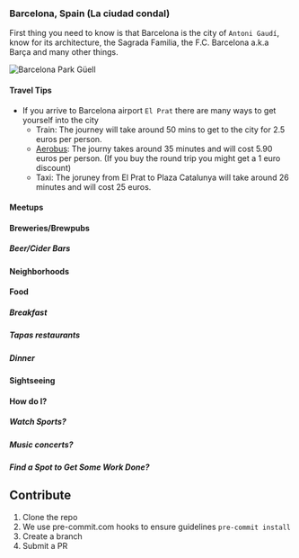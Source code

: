 ### Barcelona, Spain (La ciudad condal)

First thing you need to know is that Barcelona is the city of `Antoni Gaudí`, know for its architecture, the Sagrada Familia, the F.C. Barcelona a.k.a Barça and many other things.

![Barcelona Park Güell](http://cache-graphicslib.viator.com/graphicslib/thumbs360x240/2512/SITours/barcelona-modernism-and-gaudi-walking-tour-in-barcelona-168394.jpg)

#### Travel Tips

 * If you arrive to Barcelona airport `El Prat` there are many ways to get yourself into the city
   - Train: The journey will take around 50 mins to get to the city for 2.5 euros per person.
   - [Aerobus](http://www.aerobusbcn.com/): The journy takes around 35 minutes and will cost 5.90 euros per person. (If you buy the round trip you might get a 1 euro discount)
   - Taxi: The joruney from El Prat to Plaza Catalunya will take around 26 minutes and will cost 25 euros.

#### Meetups

#### Breweries/Brewpubs

##### Beer/Cider Bars

#### Neighborhoods

#### Food

##### Breakfast

##### Tapas restaurants

##### Dinner

#### Sightseeing

#### How do I?

##### Watch Sports?

##### Music concerts?

##### Find a Spot to Get Some Work Done?

## Contribute

1. Clone the repo
3. We use pre-commit.com hooks to ensure guidelines `pre-commit install`
4. Create a branch
5. Submit a PR
